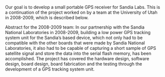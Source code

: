 Our goal is to develop a small portable GPS receiver for Sandia Labs. This is a continuation of the project worked on by a team at the University of Utah in 2008-2009, which  is described below.


Abstract for the 2008-2009 team:
In our partnership with the Sandia National Laboratories in 2008-2009, building a low power GPS tracking system unit for the Sandia’s based device, which not only had to be compatible with the other boards that were made by Sandia National Laboratories, it also had to be capable of capturing a short sample of GPS satellite signal and store the data into the serial flash memory, has been accomplished. The project has covered the hardware design, software design, board design, board fabrication and the testing through the development of a GPS tracking system unit.
